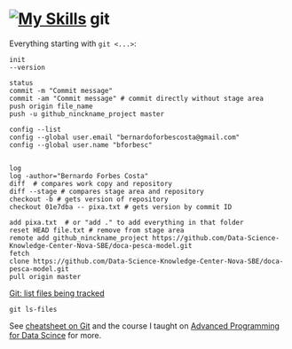 # [![My Skills](https://skills.thijs.gg/icons?i=git)](https://skills.thijs.gg) git

Everything starting with ```git <...>```:
```
init
--version
```

```
status
commit -m "Commit message"
commit -am "Commit message" # commit directly without stage area
push origin file_name
push -u github_ninckname_project master
```

```
config --list
config --global user.email "bernardoforbescosta@gmail.com" 
config --global user.name "bforbesc"
```
```

log
log -author="Bernardo Forbes Costa"
diff  # compares work copy and repository
diff --stage # compares stage area and repository 
checkout -b # gets version of repository
checkout 01e7dba -- pixa.txt # gets version by commit ID
```

```
add pixa.txt  # or "add ." to add everything in that folder
reset HEAD file.txt # remove from stage area
remote add github_ninckname_project https://github.com/Data-Science-Knowledge-Center-Nova-SBE/doca-pesca-model.git
fetch
clone https://github.com/Data-Science-Knowledge-Center-Nova-SBE/doca-pesca-model.git 
pull origin master
```
[Git: list files being tracked](https://stackoverflow.com/questions/15606955/how-can-i-make-git-show-a-list-of-the-files-that-are-being-tracked)
```
git ls-files
```

See [cheatsheet on Git](https://education.github.com/git-cheat-sheet-education.pdf) and the course I taught on [Advanced Programming for Data Scince](https://gitlab.com/adpro1/adpro2022/classes-advanced-programming-2022/-/tree/master/git_demo) for more.
